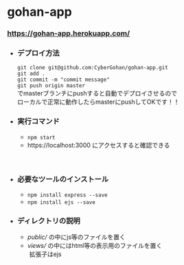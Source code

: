 # gohan-app

### https://gohan-app.herokuapp.com/

* ### デプロイ方法

  `git clone git@github.com:CyberGohan/gohan-app.git`  
  `git add .`  
  `git commit -m "commit message"`   
  `git push origin master`  
  でmasterブランチにpushすると自動でデプロイさせるので  
  ローカルで正常に動作したらmasterにpushしてOKです！！  


* ### 実行コマンド
  * `npm start`  
  * https://localhost:3000 にアクセスすると確認できる

　
* ### 必要なツールのインストール

  * `npm install express --save`  
  * `npm install ejs --save`
  
* ### ディレクトリの説明

  * *public/* の中にjs等のファイルを置く
  
  * *views/* の中にはhtml等の表示用のファイルを置く  
  拡張子はejs

